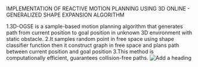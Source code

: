 
IMPLEMENTATION OF REACTIVE MOTION PLANNING USING 3D ONLINE - GENERALIZED SHAPE EXPANSION ALGORITHM

1.3D-OGSE is a sample-based motion planning algorithm that generates path from current position to goal position in unknown 3D environment with static obstacle.
2.It samples random point in free space using shape classifier function then it construct graph in free space and plans path between current position and goal position
3.This method is computationally efficient, guarantees collision-free paths.
![Add a heading](https://github.com/user-attachments/assets/76b66152-6118-4cce-bc67-98b394b0a0ce)
